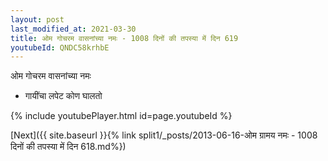 ```yaml
---
layout: post
last_modified_at: 2021-03-30
title: ओम गोचरम वासनांच्या नमः - 1008 दिनों की तपस्या में दिन 619
youtubeId: QNDC58krhbE
---
```

 
 
 ओम गोचरम वासनांच्या नमः  
 
 -  गायींचा लपेट कोण घालतो 
 
  
 
  
 
 
 
 
 
 


{% include youtubePlayer.html id=page.youtubeId %}
 
[Next]({{ site.baseurl }}{% link  split1/_posts/2013-06-16-ओम ग्रामय नमः - 1008 दिनों की तपस्या में दिन 618.md%})
 

